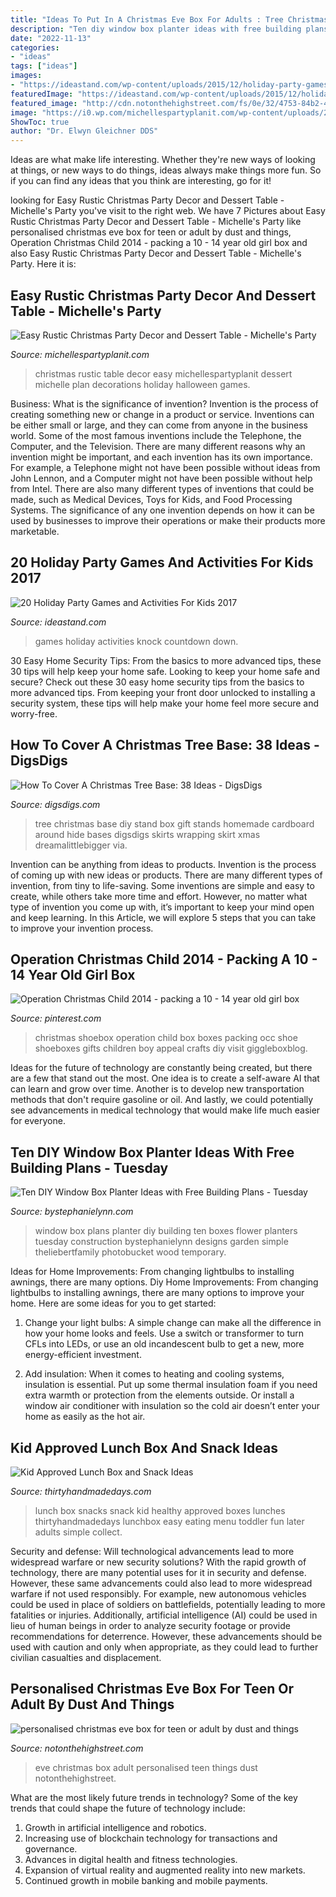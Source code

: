```yaml
---
title: "Ideas To Put In A Christmas Eve Box For Adults : Tree Christmas Base Diy Stand Box Gift Stands Homemade Cardboard Around Hide Bases Digsdigs Skirts Wrapping Skirt Xmas Dreamalittlebigger Via"
description: "Ten diy window box planter ideas with free building plans"
date: "2022-11-13"
categories:
- "ideas"
tags: ["ideas"]
images:
- "https://ideastand.com/wp-content/uploads/2015/12/holiday-party-games-for-kids/15-holiday-party-games-for-kids.jpg"
featuredImage: "https://ideastand.com/wp-content/uploads/2015/12/holiday-party-games-for-kids/15-holiday-party-games-for-kids.jpg"
featured_image: "http://cdn.notonthehighstreet.com/fs/0e/32/4753-84b2-45e2-85c8-f349dd5a5776/original_personalised-christmas-eve-box-for-teen-or-adult.jpg"
image: "https://i0.wp.com/michellespartyplanit.com/wp-content/uploads/2015/12/Burlap-Plaid-Rustic-Christmas.png?fit=735%2C1102&amp;ssl=1"
ShowToc: true
author: "Dr. Elwyn Gleichner DDS"
---
```



Ideas are what make life interesting. Whether they're new ways of looking at things, or new ways to do things, ideas always make things more fun. So if you can find any ideas that you think are interesting, go for it!

	

		
looking for Easy Rustic Christmas Party Decor and Dessert Table - Michelle&#039;s Party you've visit to the right web. We have 7 Pictures about Easy Rustic Christmas Party Decor and Dessert Table - Michelle&#039;s Party like personalised christmas eve box for teen or adult by dust and things, Operation Christmas Child 2014 - packing a 10 - 14 year old girl box and also Easy Rustic Christmas Party Decor and Dessert Table - Michelle&#039;s Party. Here it is:
		
    
## Easy Rustic Christmas Party Decor And Dessert Table - Michelle&#039;s Party

<img loading=lazy src="https://i0.wp.com/michellespartyplanit.com/wp-content/uploads/2015/12/Burlap-Plaid-Rustic-Christmas.png?fit=735%2C1102&amp;ssl=1" onerror="this.onerror=null;this.src='https://tse1.mm.bing.net/th?id=OIP.3VJli1nXoKdQw4CJp8a5fQHaLG&amp;pid=15.1';" alt="Easy Rustic Christmas Party Decor and Dessert Table - Michelle&#039;s Party">

_Source: michellespartyplanit.com_

>christmas rustic table decor easy michellespartyplanit dessert michelle plan decorations holiday halloween games. 

	

Business: What is the significance of invention?
Invention is the process of creating something new or change in a product or service. Inventions can be either small or large, and they can come from anyone in the business world. Some of the most famous inventions include the Telephone, the Computer, and the Television. There are many different reasons why an invention might be important, and each invention has its own importance. For example, a Telephone might not have been possible without ideas from John Lennon, and a Computer might not have been possible without help from Intel. 
There are also many different types of inventions that could be made, such as Medical Devices, Toys for Kids, and Food Processing Systems. The significance of any one invention depends on how it can be used by businesses to improve their operations or make their products more marketable.

    
## 20 Holiday Party Games And Activities For Kids 2017

<img loading=lazy src="https://ideastand.com/wp-content/uploads/2015/12/holiday-party-games-for-kids/15-holiday-party-games-for-kids.jpg" onerror="this.onerror=null;this.src='https://tse3.mm.bing.net/th?id=OIP.rLuLBZxoSdJ1ZWF9nEHbNwHaLH&amp;pid=15.1';" alt="20 Holiday Party Games and Activities For Kids 2017">

_Source: ideastand.com_

>games holiday activities knock countdown down. 

	

30 Easy Home Security Tips: From the basics to more advanced tips, these 30 tips will help keep your home safe.
Looking to keep your home safe and secure? Check out these 30 easy home security tips from the basics to more advanced tips. From keeping your front door unlocked to installing a security system, these tips will help make your home feel more secure and worry-free.

    
## How To Cover A Christmas Tree Base: 38 Ideas - DigsDigs

<img loading=lazy src="https://www.digsdigs.com/photos/2016/11/36-cover-your-tree-base-with-a-gift-box-for-a-glam-look.jpg" onerror="this.onerror=null;this.src='https://tse1.mm.bing.net/th?id=OIP.Qqe-1ZDA6apmyuWLJsrugwHaHa&amp;pid=15.1';" alt="How To Cover A Christmas Tree Base: 38 Ideas - DigsDigs">

_Source: digsdigs.com_

>tree christmas base diy stand box gift stands homemade cardboard around hide bases digsdigs skirts wrapping skirt xmas dreamalittlebigger via. 

	

Invention can be anything from ideas to products.
Invention is the process of coming up with new ideas or products. There are many different types of invention, from tiny to life-saving. Some inventions are simple and easy to create, while others take more time and effort. However, no matter what type of invention you come up with, it’s important to keep your mind open and keep learning. In this Article, we will explore 5 steps that you can take to improve your invention process.

    
## Operation Christmas Child 2014 - Packing A 10 - 14 Year Old Girl Box

<img loading=lazy src="https://i.pinimg.com/originals/3d/6b/58/3d6b58517e4a4553fa4b0ecaea0941f7.jpg" onerror="this.onerror=null;this.src='https://tse3.mm.bing.net/th?id=OIP.GLm7bXJqcOXReQflNTNHRQHaHa&amp;pid=15.1';" alt="Operation Christmas Child 2014 - packing a 10 - 14 year old girl box">

_Source: pinterest.com_

>christmas shoebox operation child box boxes packing occ shoe shoeboxes gifts children boy appeal crafts diy visit giggleboxblog. 

	

Ideas for the future of technology are constantly being created, but there are a few that stand out the most. One idea is to create a self-aware AI that can learn and grow over time. Another is to develop new transportation methods that don't require gasoline or oil. And lastly, we could potentially see advancements in medical technology that would make life much easier for everyone.

    
## Ten DIY Window Box Planter Ideas With Free Building Plans - Tuesday

<img loading=lazy src="http://i693.photobucket.com/albums/vv298/theliebertfamily/blog4/1451eac1.jpg" onerror="this.onerror=null;this.src='https://tse4.mm.bing.net/th?id=OIP.3-ddECz_8ar91ohSFF9tVwHaE8&amp;pid=15.1';" alt="Ten DIY Window Box Planter Ideas with Free Building Plans - Tuesday">

_Source: bystephanielynn.com_

>window box plans planter diy building ten boxes flower planters tuesday construction bystephanielynn designs garden simple theliebertfamily photobucket wood temporary. 

	

Ideas for Home Improvements: From changing lightbulbs to installing awnings, there are many options.
Diy Home Improvements: From changing lightbulbs to installing awnings, there are many options to improve your home. Here are some ideas for you to get started: 
1. Change your light bulbs: A simple change can make all the difference in how your home looks and feels. Use a switch or transformer to turn CFLs into LEDs, or use an old incandescent bulb to get a new, more energy-efficient investment. 

2. Add insulation: When it comes to heating and cooling systems, insulation is essential. Put up some thermal insulation foam if you need extra warmth or protection from the elements outside. Or install a window air conditioner with insulation so the cold air doesn’t enter your home as easily as the hot air. 


    
## Kid Approved Lunch Box And Snack Ideas

<img loading=lazy src="https://www.thirtyhandmadedays.com/wp-content/uploads/2014/07/lunchboxideas30days1.png" onerror="this.onerror=null;this.src='https://tse1.mm.bing.net/th?id=OIP.tL2nUURYOmT0ULO3RM6ngwHaLF&amp;pid=15.1';" alt="Kid Approved Lunch Box and Snack Ideas">

_Source: thirtyhandmadedays.com_

>lunch box snacks snack kid healthy approved boxes lunches thirtyhandmadedays lunchbox easy eating menu toddler fun later adults simple collect. 

	

Security and defense: Will technological advancements lead to more widespread warfare or new security solutions?
With the rapid growth of technology, there are many potential uses for it in security and defense. However, these same advancements could also lead to more widespread warfare if not used responsibly. For example, new autonomous vehicles could be used in place of soldiers on battlefields, potentially leading to more fatalities or injuries. Additionally, artificial intelligence (AI) could be used in lieu of human beings in order to analyze security footage or provide recommendations for deterrence. However, these advancements should be used with caution and only when appropriate, as they could lead to further civilian casualties and displacement.

    
## Personalised Christmas Eve Box For Teen Or Adult By Dust And Things

<img loading=lazy src="http://cdn.notonthehighstreet.com/fs/0e/32/4753-84b2-45e2-85c8-f349dd5a5776/original_personalised-christmas-eve-box-for-teen-or-adult.jpg" onerror="this.onerror=null;this.src='https://tse1.mm.bing.net/th?id=OIP.1ysPXQWpBZjXIifDGjZXNgHaHa&amp;pid=15.1';" alt="personalised christmas eve box for teen or adult by dust and things">

_Source: notonthehighstreet.com_

>eve christmas box adult personalised teen things dust notonthehighstreet. 

	

What are the most likely future trends in technology?
Some of the key trends that could shape the future of technology include: 
1. Growth in artificial intelligence and robotics. 
2. Increasing use of blockchain technology for transactions and governance. 
3. Advances in digital health and fitness technologies. 
4. Expansion of virtual reality and augmented reality into new markets. 
5. Continued growth in mobile banking and mobile payments.

